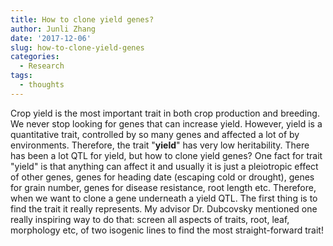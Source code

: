 ```yaml
---
title: How to clone yield genes?
author: Junli Zhang
date: '2017-12-06'
slug: how-to-clone-yield-genes
categories:
  - Research
tags:
  - thoughts
---
```


Crop yield is the most important trait in both crop production and breeding. We never stop looking for genes that can increase yield. However, yield is a quantitative trait, controlled by so many genes and affected a lot of by environments. Therefore, the trait "**yield**" has very low heritability. There has been a lot QTL for yield, but how to clone yield genes? One fact for trait "yield" is that anything can affect it and usually it is just a pleiotropic effect of other genes, genes for heading date (escaping cold or drought), genes for grain number, genes for disease resistance, root length etc. Therefore, when we want to clone a gene underneath a yield QTL. The first thing is to find the trait it really represents. My advisor Dr. Dubcovsky mentioned one really inspiring way to do that: screen all aspects of traits, root, leaf, morphology etc, of two isogenic lines to find the most straight-forward trait!